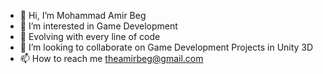 - 👋 Hi, I’m Mohammad Amir Beg
- 👀 I’m interested in Game Development
- 🌱 Evolving with every line of code
- 💞️ I’m looking to collaborate on Game Development Projects in Unity 3D
- 📫 How to reach me theamirbeg@gmail.com

<!---
theamirbeg/theamirbeg is a ✨ special ✨ repository because its `README.md` (this file) appears on your GitHub profile.
You can click the Preview link to take a look at your changes.
--->
